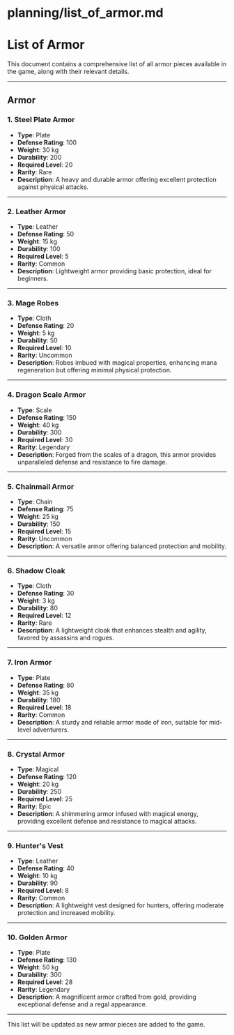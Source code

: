# planning/list_of_armor.md

# List of Armor

This document contains a comprehensive list of all armor pieces available in the game, along with their relevant details.

---

## Armor

### 1. **Steel Plate Armor**
- **Type**: Plate
- **Defense Rating**: 100
- **Weight**: 30 kg
- **Durability**: 200
- **Required Level**: 20
- **Rarity**: Rare
- **Description**: A heavy and durable armor offering excellent protection against physical attacks.

---

### 2. **Leather Armor**
- **Type**: Leather
- **Defense Rating**: 50
- **Weight**: 15 kg
- **Durability**: 100
- **Required Level**: 5
- **Rarity**: Common
- **Description**: Lightweight armor providing basic protection, ideal for beginners.

---

### 3. **Mage Robes**
- **Type**: Cloth
- **Defense Rating**: 20
- **Weight**: 5 kg
- **Durability**: 50
- **Required Level**: 10
- **Rarity**: Uncommon
- **Description**: Robes imbued with magical properties, enhancing mana regeneration but offering minimal physical protection.

---

### 4. **Dragon Scale Armor**
- **Type**: Scale
- **Defense Rating**: 150
- **Weight**: 40 kg
- **Durability**: 300
- **Required Level**: 30
- **Rarity**: Legendary
- **Description**: Forged from the scales of a dragon, this armor provides unparalleled defense and resistance to fire damage.

---

### 5. **Chainmail Armor**
- **Type**: Chain
- **Defense Rating**: 75
- **Weight**: 25 kg
- **Durability**: 150
- **Required Level**: 15
- **Rarity**: Uncommon
- **Description**: A versatile armor offering balanced protection and mobility.

---

### 6. **Shadow Cloak**
- **Type**: Cloth
- **Defense Rating**: 30
- **Weight**: 3 kg
- **Durability**: 80
- **Required Level**: 12
- **Rarity**: Rare
- **Description**: A lightweight cloak that enhances stealth and agility, favored by assassins and rogues.

---

### 7. **Iron Armor**
- **Type**: Plate
- **Defense Rating**: 80
- **Weight**: 35 kg
- **Durability**: 180
- **Required Level**: 18
- **Rarity**: Common
- **Description**: A sturdy and reliable armor made of iron, suitable for mid-level adventurers.

---

### 8. **Crystal Armor**
- **Type**: Magical
- **Defense Rating**: 120
- **Weight**: 20 kg
- **Durability**: 250
- **Required Level**: 25
- **Rarity**: Epic
- **Description**: A shimmering armor infused with magical energy, providing excellent defense and resistance to magical attacks.

---

### 9. **Hunter's Vest**
- **Type**: Leather
- **Defense Rating**: 40
- **Weight**: 10 kg
- **Durability**: 90
- **Required Level**: 8
- **Rarity**: Common
- **Description**: A lightweight vest designed for hunters, offering moderate protection and increased mobility.

---

### 10. **Golden Armor**
- **Type**: Plate
- **Defense Rating**: 130
- **Weight**: 50 kg
- **Durability**: 300
- **Required Level**: 28
- **Rarity**: Legendary
- **Description**: A magnificent armor crafted from gold, providing exceptional defense and a regal appearance.

---

This list will be updated as new armor pieces are added to the game.
